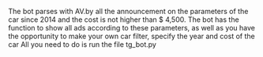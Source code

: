 The bot parses with AV.by all the announcement on the parameters of the car since 2014 and the cost is not higher than $ 4,500.
The bot has the function to show all ads according to these parameters, as well as you have the opportunity to make your own car filter,
specify the year and cost of the car
All you need to do is run the file tg_bot.py